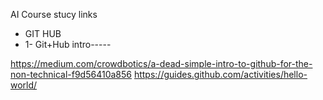 AI Course stucy links
- GIT HUB
-   1- Git+Hub intro-----

https://medium.com/crowdbotics/a-dead-simple-intro-to-github-for-the-non-technical-f9d56410a856
https://guides.github.com/activities/hello-world/
